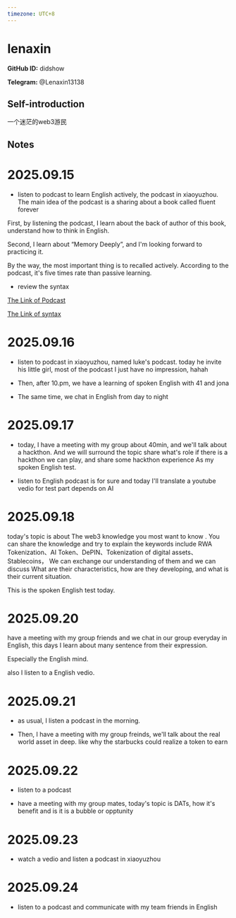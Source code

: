 ```yaml
---
timezone: UTC+8
---
```


# lenaxin

**GitHub ID:** didshow

**Telegram:** @Lenaxin13138

## Self-introduction

一个迷茫的web3游民

## Notes
<!-- Content_START -->
# 2025.09.15
<!-- DAILY_CHECKIN_2025-09-15_START -->
-   listen to podcast to learn English actively, the podcast in xiaoyuzhou. The main idea of the podcast is a sharing about a book called fluent forever
    

First, by listening the podcast, I learn about the back of author of this book, understand how to think in English.

Second, I learn about “Memory Deeply”, and I'm looking forward to practicing it.

By the way, the most important thing is to recalled actively. According to the podcast, it's five times rate than passive learning.

-   review the syntax
    

[The Link of Podcast](https://www.xiaoyuzhoufm.com/episode/6847ec6bb23ed76e604d99bc)

[The Link of syntax](https://hzpt-inet-club.github.io/english-note/guide/adverb.html)
<!-- DAILY_CHECKIN_2025-09-15_END -->


# 2025.09.16
<!-- DAILY_CHECKIN_2025-09-16_START -->
-   listen to podcast in xiaoyuzhou, named luke's podcast. today he invite his little girl, most of the podcast I just have no impression, hahah
    
-   Then, after 10.pm, we have a learning of spoken English with 41 and jona
    
-   The same time, we chat in English from day to night
<!-- DAILY_CHECKIN_2025-09-16_END -->


# 2025.09.17
<!-- DAILY_CHECKIN_2025-09-17_START -->
-   today, I have a meeting with my group about 40min, and we'll talk about a hackthon. And we will surround the topic share what's role if there is a hackthon we can play, and share some hackthon experience As my spoken English test.
    
-   listen to English podcast is for sure and today I'll translate a youtube vedio for test part depends on AI
<!-- DAILY_CHECKIN_2025-09-17_END -->


# 2025.09.18
<!-- DAILY_CHECKIN_2025-09-18_START -->
today's topic is about The web3 knowledge you most want to know . You can share the knowledge and try to explain the keywords include RWA Tokenization、AI Token、DePIN、Tokenization of digital assets、Stablecoins， We can exchange our understanding of them and we can discuss What are their characteristics, how are they developing, and what is their current situation.

This is the spoken English test today.
<!-- DAILY_CHECKIN_2025-09-18_END -->


# 2025.09.20
<!-- DAILY_CHECKIN_2025-09-20_START -->
have a meeting with my group friends and we chat in our group everyday in English, this days I learn about many sentence from their expression.

Especially the English mind.

also I listen to a English vedio.
<!-- DAILY_CHECKIN_2025-09-20_END -->


# 2025.09.21
<!-- DAILY_CHECKIN_2025-09-21_START -->
-   as usual, I listen a podcast in the morning.
    
-   Then, I have a meeting with my group freinds, we'll talk about the real world asset in deep. like why the starbucks could realize a token to earn
<!-- DAILY_CHECKIN_2025-09-21_END -->


# 2025.09.22
<!-- DAILY_CHECKIN_2025-09-22_START -->
-   listen to a podcast
    
-   have a meeting with my group mates, today's topic is DATs, how it's benefit and is it is a bubble or opptunity
<!-- DAILY_CHECKIN_2025-09-22_END -->


# 2025.09.23
<!-- DAILY_CHECKIN_2025-09-23_START -->
-   watch a vedio and listen a podcast in xiaoyuzhou
<!-- DAILY_CHECKIN_2025-09-23_END -->


# 2025.09.24
<!-- DAILY_CHECKIN_2025-09-24_START -->
-   listen to a podcast and communicate with my team friends in English
<!-- DAILY_CHECKIN_2025-09-24_END -->
<!-- Content_END -->

